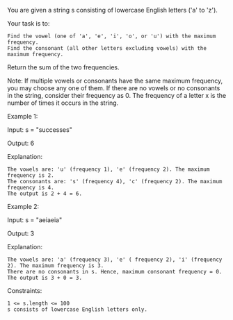 You are given a string s consisting of lowercase English letters ('a' to 'z').

Your task is to:

    Find the vowel (one of 'a', 'e', 'i', 'o', or 'u') with the maximum frequency.
    Find the consonant (all other letters excluding vowels) with the maximum frequency.

Return the sum of the two frequencies.

Note: If multiple vowels or consonants have the same maximum frequency, you may choose any one of them. If there are no vowels or no consonants in the string, consider their frequency as 0.
The frequency of a letter x is the number of times it occurs in the string.

 

Example 1:

Input: s = "successes"

Output: 6

Explanation:

    The vowels are: 'u' (frequency 1), 'e' (frequency 2). The maximum frequency is 2.
    The consonants are: 's' (frequency 4), 'c' (frequency 2). The maximum frequency is 4.
    The output is 2 + 4 = 6.

Example 2:

Input: s = "aeiaeia"

Output: 3

Explanation:

    The vowels are: 'a' (frequency 3), 'e' ( frequency 2), 'i' (frequency 2). The maximum frequency is 3.
    There are no consonants in s. Hence, maximum consonant frequency = 0.
    The output is 3 + 0 = 3.

 

Constraints:

    1 <= s.length <= 100
    s consists of lowercase English letters only.

